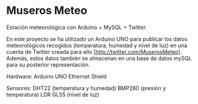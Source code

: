 # Museros Meteo
Estación meteorológica con Arduino + MySQL + Twitter.

En este proyecto se ha utilizado un Arduino UNO para publicar los datos meteorológicos recogidos (temperatura, humedad y nivel de luz) en una cuenta de Twitter creada para ello [http://twitter.com/MuserosMeteo]. Además, estos datos también se almacenan en una base de datos mySQL para su posterior representación. 

Hardware:
  Arduino UNO
  Ethernet Shield

Sensores:
  DHT22 (temperatura y humedad)
  BMP280 (presión y temperatura)
  LDR GL55 (nivel de luz)
